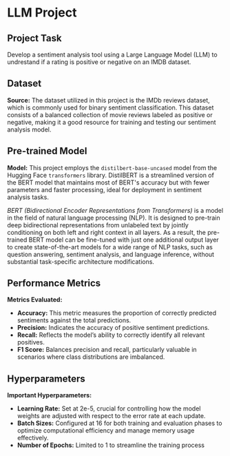 # LLM Project

## Project Task
Develop a sentiment analysis tool using a Large Language Model (LLM) to undrestand if a rating is positive or negative on an IMDB dataset. 

## Dataset
**Source:** The dataset utilized in this project is the IMDb reviews dataset, which is commonly used for binary sentiment classification. This dataset consists of a balanced collection of movie reviews labeled as positive or negative, making it a good resource for training and testing our sentiment analysis model.

## Pre-trained Model
**Model:** This project employs the `distilbert-base-uncased` model from the Hugging Face `transformers` library. DistilBERT is a streamlined version of the BERT model that maintains most of BERT's accuracy but with fewer parameters and faster processing, ideal for deployment in sentiment analysis tasks.

*BERT (Bidirectional Encoder Representations from Transformers)* is a model in the field of natural language processing (NLP). It is designed to pre-train deep bidirectional representations from unlabeled text by jointly conditioning on both left and right context in all layers. As a result, the pre-trained BERT model can be fine-tuned with just one additional output layer to create state-of-the-art models for a wide range of NLP tasks, such as question answering, sentiment analysis, and language inference, without substantial task-specific architecture modifications.


## Performance Metrics
**Metrics Evaluated:**
- **Accuracy:** This metric measures the proportion of correctly predicted sentiments against the total predictions.
- **Precision:** Indicates the accuracy of positive sentiment predictions.
- **Recall:** Reflects the model’s ability to correctly identify all relevant positives.
- **F1 Score:** Balances precision and recall, particularly valuable in scenarios where class distributions are imbalanced.

## Hyperparameters
**Important Hyperparameters:**
- **Learning Rate:** Set at 2e-5, crucial for controlling how the model weights are adjusted with respect to the error rate at each update.
- **Batch Sizes:** Configured at 16 for both training and evaluation phases to optimize computational efficiency and manage memory usage effectively.
- **Number of Epochs:** Limited to 1 to streamline the training process
